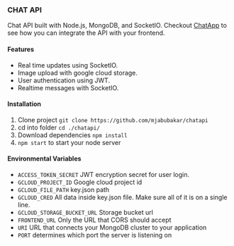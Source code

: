 ### CHAT API

Chat API built with Node.js, MongoDB, and SocketIO. Checkout [ChatApp](https://github.com/mjabubakar/chatapp/) to see how you can integrate the API with your frontend.

#### Features

-   Real time updates using SocketIO.
-   Image upload with google cloud storage.
-   User authentication using JWT.
-   Realtime messages with SocketIO.

#### Installation

1. Clone project
   `git clone https://github.com/mjabubakar/chatapi`
2. cd into folder
   `cd ./chatapi/`
3. Download dependencies
   `npm install`
4. `npm start` to start your node server


#### Environmental Variables

-   `ACCESS_TOKEN_SECRET` JWT encryption secret for user login.
-   `GCLOUD_PROJECT_ID` Google cloud project id
-   `GCLOUD_FILE_PATH` key.json path
-   `GCLOUD_CRED` All data inside key.json file. Make sure all of it is on a single line.
-   `GCLOUD_STORAGE_BUCKET_URL` Storage bucket url
-   `FRONTEND_URL` Only the URL that CORS should accept
-   `URI` URL that connects your MongoDB cluster to your application
-   `PORT` determines which port the server is listening on